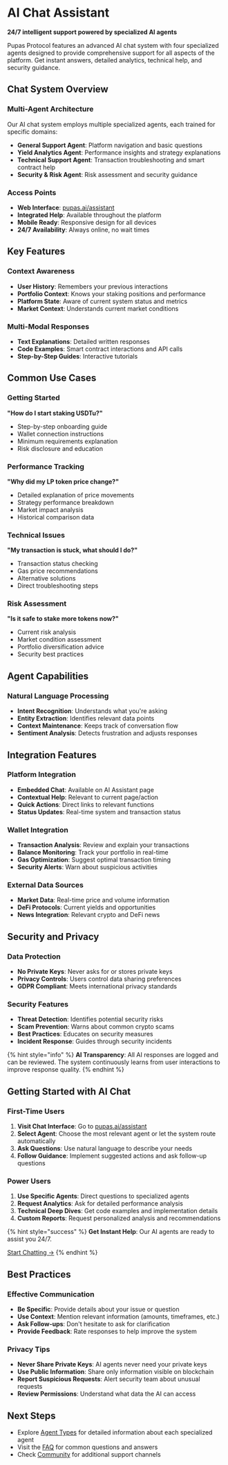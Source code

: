 # AI Chat Assistant

**24/7 intelligent support powered by specialized AI agents**

Pupas Protocol features an advanced AI chat system with four specialized agents designed to provide comprehensive support for all aspects of the platform. Get instant answers, detailed analytics, technical help, and security guidance.

## Chat System Overview

### Multi-Agent Architecture
Our AI chat system employs multiple specialized agents, each trained for specific domains:

- **General Support Agent**: Platform navigation and basic questions
- **Yield Analytics Agent**: Performance insights and strategy explanations  
- **Technical Support Agent**: Transaction troubleshooting and smart contract help
- **Security & Risk Agent**: Risk assessment and security guidance

### Access Points
- **Web Interface**: [pupas.ai/assistant](https://pupas.ai/assistant)
- **Integrated Help**: Available throughout the platform
- **Mobile Ready**: Responsive design for all devices
- **24/7 Availability**: Always online, no wait times

## Key Features

### Context Awareness
- **User History**: Remembers your previous interactions
- **Portfolio Context**: Knows your staking positions and performance
- **Platform State**: Aware of current system status and metrics
- **Market Context**: Understands current market conditions

### Multi-Modal Responses
- **Text Explanations**: Detailed written responses
- **Code Examples**: Smart contract interactions and API calls
- **Step-by-Step Guides**: Interactive tutorials

## Common Use Cases

### Getting Started
**"How do I start staking USDTu?"**
- Step-by-step onboarding guide
- Wallet connection instructions
- Minimum requirements explanation
- Risk disclosure and education

### Performance Tracking
**"Why did my LP token price change?"**
- Detailed explanation of price movements
- Strategy performance breakdown
- Market impact analysis
- Historical comparison data

### Technical Issues
**"My transaction is stuck, what should I do?"**
- Transaction status checking
- Gas price recommendations
- Alternative solutions
- Direct troubleshooting steps

### Risk Assessment
**"Is it safe to stake more tokens now?"**
- Current risk analysis
- Market condition assessment
- Portfolio diversification advice
- Security best practices

## Agent Capabilities

### Natural Language Processing
- **Intent Recognition**: Understands what you're asking
- **Entity Extraction**: Identifies relevant data points
- **Context Maintenance**: Keeps track of conversation flow
- **Sentiment Analysis**: Detects frustration and adjusts responses

## Integration Features

### Platform Integration
- **Embedded Chat**: Available on AI Assistant page
- **Contextual Help**: Relevant to current page/action
- **Quick Actions**: Direct links to relevant functions
- **Status Updates**: Real-time system and transaction status

### Wallet Integration
- **Transaction Analysis**: Review and explain your transactions
- **Balance Monitoring**: Track your portfolio in real-time
- **Gas Optimization**: Suggest optimal transaction timing
- **Security Alerts**: Warn about suspicious activities

### External Data Sources
- **Market Data**: Real-time price and volume information
- **DeFi Protocols**: Current yields and opportunities
- **News Integration**: Relevant crypto and DeFi news


## Security and Privacy

### Data Protection
- **No Private Keys**: Never asks for or stores private keys
- **Privacy Controls**: Users control data sharing preferences
- **GDPR Compliant**: Meets international privacy standards

### Security Features
- **Threat Detection**: Identifies potential security risks
- **Scam Prevention**: Warns about common crypto scams
- **Best Practices**: Educates on security measures
- **Incident Response**: Guides through security incidents


{% hint style="info" %}
**AI Transparency**: All AI responses are logged and can be reviewed. The system continuously learns from user interactions to improve response quality.
{% endhint %}

## Getting Started with AI Chat

### First-Time Users
1. **Visit Chat Interface**: Go to [pupas.ai/assistant](https://pupas.ai/assistant)
2. **Select Agent**: Choose the most relevant agent or let the system route automatically
3. **Ask Questions**: Use natural language to describe your needs
4. **Follow Guidance**: Implement suggested actions and ask follow-up questions

### Power Users
1. **Use Specific Agents**: Direct questions to specialized agents
2. **Request Analytics**: Ask for detailed performance analysis
3. **Technical Deep Dives**: Get code examples and implementation details
4. **Custom Reports**: Request personalized analysis and recommendations

{% hint style="success" %}
**Get Instant Help**: Our AI agents are ready to assist you 24/7.

[Start Chatting →](https://pupas.ai/assistant)
{% endhint %}

## Best Practices

### Effective Communication
- **Be Specific**: Provide details about your issue or question
- **Use Context**: Mention relevant information (amounts, timeframes, etc.)
- **Ask Follow-ups**: Don't hesitate to ask for clarification
- **Provide Feedback**: Rate responses to help improve the system

### Privacy Tips
- **Never Share Private Keys**: AI agents never need your private keys
- **Use Public Information**: Share only information visible on blockchain
- **Report Suspicious Requests**: Alert security team about unusual requests
- **Review Permissions**: Understand what data the AI can access

## Next Steps

- Explore [Agent Types](agent-types.md) for detailed information about each specialized agent
- Visit the [FAQ](../support/faq.md) for common questions and answers
- Check [Community](../support/community.md) for additional support channels 
